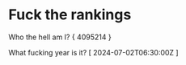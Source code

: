 # Fuck the rankings

Who the hell am I?
{ 4095214 }

What fucking year is it?
[ 2024-07-02T06:30:00Z ]
